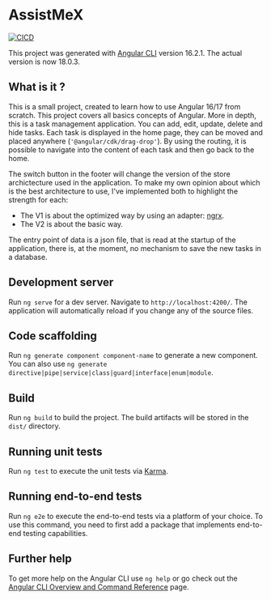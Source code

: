 # AssistMeX

[![CICD](https://github.com/PABERTHIER/AssistMeX/actions/workflows/build.yml/badge.svg)](https://github.com/PABERTHIER/AssistMeX/actions/workflows/build.yml)

This project was generated with [Angular CLI](https://github.com/angular/angular-cli) version 16.2.1.
The actual version is now 18.0.3.

## What is it ?

This is a small project, created to learn how to use Angular 16/17 from scratch.
This project covers all basics concepts of Angular.
More in depth, this is a task management application.
You can add, edit, update, delete and hide tasks.
Each task is displayed in the home page, they can be moved and placed anywhere (`'@angular/cdk/drag-drop'`).
By using the routing, it is possible to navigate into the content of each task and then go back to the home.

The switch button in the footer will change the version of the store archictecture used in the application.
To make my own opinion about which is the best architecture to use, I've implemented both to highlight the strength for each:

- The V1 is about the optimized way by using an adapter: [ngrx](https://ngrx.io/guide/entity/adapter).
- The V2 is about the basic way.

The entry point of data is a json file, that is read at the startup of the application, there is, at the moment, no mechanism to save the new tasks in a database.

## Development server

Run `ng serve` for a dev server. Navigate to `http://localhost:4200/`. The application will automatically reload if you change any of the source files.

## Code scaffolding

Run `ng generate component component-name` to generate a new component. You can also use `ng generate directive|pipe|service|class|guard|interface|enum|module`.

## Build

Run `ng build` to build the project. The build artifacts will be stored in the `dist/` directory.

## Running unit tests

Run `ng test` to execute the unit tests via [Karma](https://karma-runner.github.io).

## Running end-to-end tests

Run `ng e2e` to execute the end-to-end tests via a platform of your choice. To use this command, you need to first add a package that implements end-to-end testing capabilities.

## Further help

To get more help on the Angular CLI use `ng help` or go check out the [Angular CLI Overview and Command Reference](https://angular.io/cli) page.
